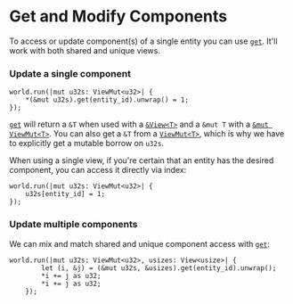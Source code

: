 # Get and Modify Components

To access or update component(s) of a single entity you can use [`get`](https://docs.rs/shipyard/latest/shipyard/trait.Get.html#tymethod.get). It'll work with both shared and unique views.

### Update a single component

```rust, noplaypen
world.run(|mut u32s: ViewMut<u32>| {
    *(&mut u32s).get(entity_id).unwrap() = 1;
});
```

[`get`](https://docs.rs/shipyard/latest/shipyard/trait.Get.html#tymethod.get) will return a `&T` when used with a [`&View<T>`](https://docs.rs/shipyard/latest/shipyard/struct.View.html) and a `&mut T` with a [`&mut ViewMut<T>`](https://docs.rs/shipyard/latest/shipyard/struct.ViewMut.html).
You can also get a `&T` from a [`ViewMut<T>`](https://docs.rs/shipyard/latest/shipyard/struct.ViewMut.html), which is why we have to explicitly get a mutable borrow on `u32s`.

When using a single view, if you're certain that an entity has the desired component, you can access it directly via index:

```rust, noplaypen
world.run(|mut u32s: ViewMut<u32>| {
    u32s[entity_id] = 1;
});
```

### Update multiple components

We can mix and match shared and unique component access with [`get`](https://docs.rs/shipyard/latest/shipyard/trait.Get.html#tymethod.get):

```rust, noplaypen
world.run(|mut u32s: ViewMut<u32>, usizes: View<usize>| {
        let (i, &j) = (&mut u32s, &usizes).get(entity_id).unwrap();
        *i += j as u32;
        *i += j as u32;
    });
```

